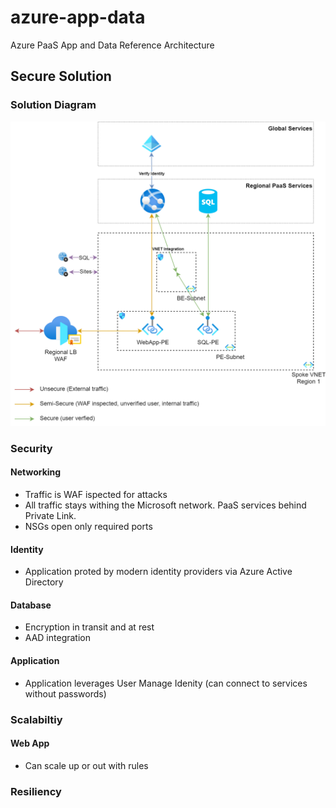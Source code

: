 # azure-app-data
Azure PaaS App and Data Reference Architecture

## Secure Solution

### Solution Diagram
![Solution Diagram](https://github.com/msalemor/azure-app-data/blob/main/images/secure-paas-data-app.png)
### Security
#### Networking
- Traffic is WAF ispected for attacks
- All traffic stays withing the Microsoft network. PaaS services behind Private Link. 
- NSGs open only required ports
#### Identity
- Application proted by modern identity providers via Azure Active Directory
#### Database
- Encryption in transit and at rest
- AAD integration
#### Application
- Application leverages User Manage Idenity (can connect to services without passwords)
### Scalabiltiy
#### Web App
- Can scale up or out with rules
### Resiliency
